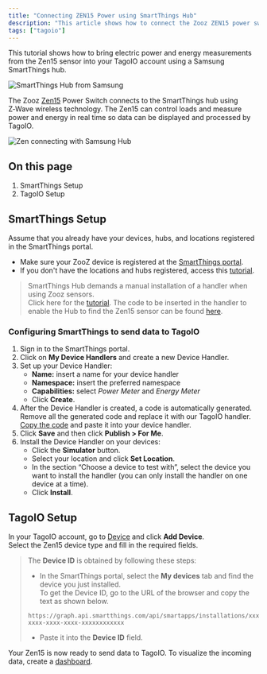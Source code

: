 ```yaml
---
title: "Connecting ZEN15 Power using SmartThings Hub"
description: "This article shows how to connect the Zooz ZEN15 power switch to a TagoIO account using a Samsung SmartThings hub, enabling real-time power and energy monitoring and control."
tags: ["tagoio"]
---
```

This tutorial shows how to bring electric power and energy measurements from the Zen15 sensor into your TagoIO account using a Samsung SmartThings hub.

![SmartThings Hub from Samsung](/docs_imagem/tagoio/connecting-zen15-power-using-smartthings-hub-2.png)

The Zooz [Zen15](https://www.getzooz.com/zen15-power-switch/) Power Switch connects to the SmartThings hub using Z‑Wave wireless technology. The Zen15 can control loads and measure power and energy in real time so data can be displayed and processed by TagoIO.

![Zen connecting with Samsung Hub](/docs_imagem/tagoio/connecting-zen15-power-using-smartthings-hub-2.png)

## On this page
1. SmartThings Setup  
2. TagoIO Setup

## SmartThings Setup
Assume that you already have your devices, hubs, and locations registered in the SmartThings portal.

* Make sure your ZooZ device is registered at the [SmartThings portal](https://support.smartthings.com/hc/en-gb/articles/360052390111-Devices-in-SmartThings).
* If you don't have the locations and hubs registered, access this [tutorial](https://support.smartthings.com/hc/en-us/articles/360052390151-SmartThings-Enabled-Hubs).

> SmartThings Hub demands a manual installation of a handler when using Zooz sensors.  
> Click here for the [tutorial](https://www.thesmartesthouse.com/blogs/the-smartest-blog/how-to-install-a-custom-device-handler-in-smartthings). The code to be inserted in the handler to enable the Hub to find the Zen15 sensor can be found [here](https://github.com/krlaframboise/SmartThings/blob/master/devicetypes/krlaframboise/zooz-power-switch.src/zooz-power-switch.groovy).

### Configuring SmartThings to send data to TagoIO
1. Sign in to the SmartThings portal.
2. Click on **My Device Handlers** and create a new Device Handler.
3. Set up your Device Handler:
   * **Name:** insert a name for your device handler  
   * **Namespace:** insert the preferred namespace  
   * **Capabilities:** select _Power Meter_ and _Energy Meter_  
   * Click **Create**.
4. After the Device Handler is created, a code is automatically generated. Remove all the generated code and replace it with our TagoIO handler. [Copy the code](https://github.com/tago-io/zooz-zen15/blob/master/smart_things_conf.rb) and paste it into your device handler.
5. Click **Save** and then click **Publish > For Me**.
6. Install the Device Handler on your devices:
   * Click the **Simulator** button.
   * Select your location and click **Set Location**.
   * In the section “Choose a device to test with”, select the device you want to install the handler (you can only install the handler on one device at a time).
   * Click **Install**.

## TagoIO Setup
In your TagoIO account, go to [Device](https://admin.tago.io/devices) and click **Add Device**.  
Select the Zen15 device type and fill in the required fields.

> The **Device ID** is obtained by following these steps:
> * In the SmartThings portal, select the **My devices** tab and find the device you just installed.  
>   To get the Device ID, go to the URL of the browser and copy the text as shown below.
> 
> ```
> https://graph.api.smartthings.com/api/smartapps/installations/xxxxxxxx-xxxx-xxxx-xxxx-xxxxxxxxxxxx
> ```
> * Paste it into the **Device ID** field.

Your Zen15 is now ready to send data to TagoIO. To visualize the incoming data, create a [dashboard](../dashboards/dashboard-overview).